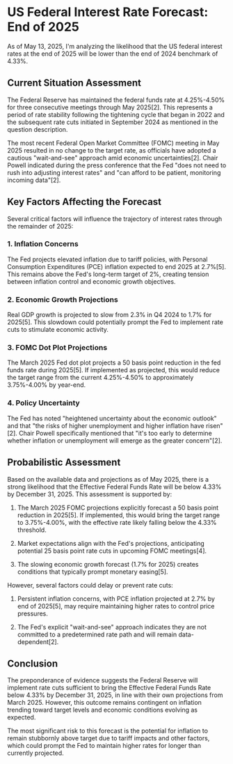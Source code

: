 # US Federal Interest Rate Forecast: End of 2025

As of May 13, 2025, I'm analyzing the likelihood that the US federal interest rates at the end of 2025 will be lower than the end of 2024 benchmark of 4.33%.

## Current Situation Assessment

The Federal Reserve has maintained the federal funds rate at 4.25%-4.50% for three consecutive meetings through May 2025[2]. This represents a period of rate stability following the tightening cycle that began in 2022 and the subsequent rate cuts initiated in September 2024 as mentioned in the question description.

The most recent Federal Open Market Committee (FOMC) meeting in May 2025 resulted in no change to the target rate, as officials have adopted a cautious "wait-and-see" approach amid economic uncertainties[2]. Chair Powell indicated during the press conference that the Fed "does not need to rush into adjusting interest rates" and "can afford to be patient, monitoring incoming data"[2].

## Key Factors Affecting the Forecast

Several critical factors will influence the trajectory of interest rates through the remainder of 2025:

### 1. Inflation Concerns

The Fed projects elevated inflation due to tariff policies, with Personal Consumption Expenditures (PCE) inflation expected to end 2025 at 2.7%[5]. This remains above the Fed's long-term target of 2%, creating tension between inflation control and economic growth objectives.

### 2. Economic Growth Projections

Real GDP growth is projected to slow from 2.3% in Q4 2024 to 1.7% for 2025[5]. This slowdown could potentially prompt the Fed to implement rate cuts to stimulate economic activity.

### 3. FOMC Dot Plot Projections

The March 2025 Fed dot plot projects a 50 basis point reduction in the fed funds rate during 2025[5]. If implemented as projected, this would reduce the target range from the current 4.25%-4.50% to approximately 3.75%-4.00% by year-end.

### 4. Policy Uncertainty

The Fed has noted "heightened uncertainty about the economic outlook" and that "the risks of higher unemployment and higher inflation have risen"[2]. Chair Powell specifically mentioned that "it's too early to determine whether inflation or unemployment will emerge as the greater concern"[2].

## Probabilistic Assessment

Based on the available data and projections as of May 2025, there is a strong likelihood that the Effective Federal Funds Rate will be below 4.33% by December 31, 2025. This assessment is supported by:

1. The March 2025 FOMC projections explicitly forecast a 50 basis point reduction in 2025[5]. If implemented, this would bring the target range to 3.75%-4.00%, with the effective rate likely falling below the 4.33% threshold.

2. Market expectations align with the Fed's projections, anticipating potential 25 basis point rate cuts in upcoming FOMC meetings[4].

3. The slowing economic growth forecast (1.7% for 2025) creates conditions that typically prompt monetary easing[5].

However, several factors could delay or prevent rate cuts:

1. Persistent inflation concerns, with PCE inflation projected at 2.7% by end of 2025[5], may require maintaining higher rates to control price pressures.

2. The Fed's explicit "wait-and-see" approach indicates they are not committed to a predetermined rate path and will remain data-dependent[2].

## Conclusion

The preponderance of evidence suggests the Federal Reserve will implement rate cuts sufficient to bring the Effective Federal Funds Rate below 4.33% by December 31, 2025, in line with their own projections from March 2025. However, this outcome remains contingent on inflation trending toward target levels and economic conditions evolving as expected.

The most significant risk to this forecast is the potential for inflation to remain stubbornly above target due to tariff impacts and other factors, which could prompt the Fed to maintain higher rates for longer than currently projected.